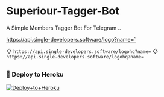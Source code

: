 
# Superiour-Tagger-Bot
A Simple Members Tagger Bot For Telegram ..

https://api.single-developers.software/logo?name=`

◇ `https://api.single-developers.software/logohq?name=`
◇ `https://api.single-developers.software/logohq?name=` 

##
 
### 🚀 Deploy to Heroku
[![Deploy+to+Heroku](https://www.herokucdn.com/deploy/button.svg)](https://heroku.com/deploy?template=https://github.com/Sumit9969/Superiour-Tagger-Bot)
